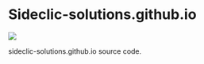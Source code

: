 # Sideclic-solutions.github.io
</p>
<p align="left">
    <a href="https://github.com/Sideclic-solutions/Sideclic-solutions.github.io/actions/workflows/gh-pages-deploy.yml" alt="Continious Integration">
        <img src="https://img.shields.io/github/actions/workflow/status/Sideclic-solutions/Sideclic-solutions.github.io/gh-pages-deploy.yml?branch=main&label=ci" /></a>
</p>
sideclic-solutions.github.io source code.